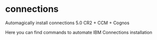 # connections
Automagically install connections 5.0 CR2 + CCM + Cognos

Here you can find commands to automate IBM Connections installation
